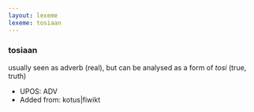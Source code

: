 ```yaml
---
layout: lexeme
lexeme: tosiaan
---
```


###  tosiaan

usually seen as adverb (real), but can be analysed as a form of *tosi* (true, truth)
* UPOS:  ADV
* Added from:  kotus|fiwikt

